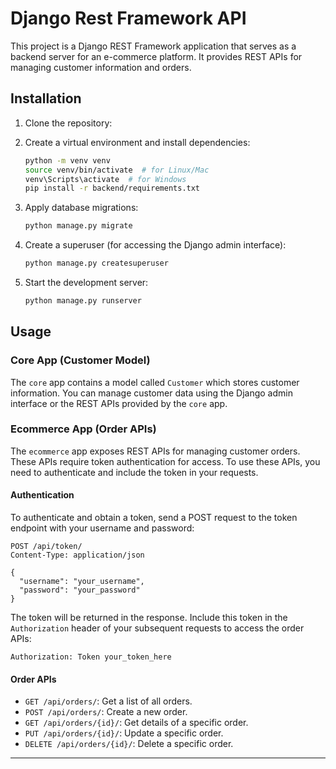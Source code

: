 # Django Rest Framework API

This project is a Django REST Framework application that serves as a backend server for an e-commerce platform. It provides REST APIs for managing customer information and orders.

## Installation

1. Clone the repository:

2. Create a virtual environment and install dependencies:

   ```bash
   python -m venv venv
   source venv/bin/activate  # for Linux/Mac
   venv\Scripts\activate  # for Windows
   pip install -r backend/requirements.txt
   ```

3. Apply database migrations:

   ```bash
   python manage.py migrate
   ```

4. Create a superuser (for accessing the Django admin interface):

   ```bash
   python manage.py createsuperuser
   ```

5. Start the development server:

   ```bash
   python manage.py runserver
   ```

## Usage

### Core App (Customer Model)

The `core` app contains a model called `Customer` which stores customer information. You can manage customer data using the Django admin interface or the REST APIs provided by the `core` app.

### Ecommerce App (Order APIs)

The `ecommerce` app exposes REST APIs for managing customer orders. These APIs require token authentication for access. To use these APIs, you need to authenticate and include the token in your requests.

#### Authentication

To authenticate and obtain a token, send a POST request to the token endpoint with your username and password:

```http
POST /api/token/
Content-Type: application/json

{
  "username": "your_username",
  "password": "your_password"
}
```

The token will be returned in the response. Include this token in the `Authorization` header of your subsequent requests to access the order APIs:

```http
Authorization: Token your_token_here
```

#### Order APIs

- `GET /api/orders/`: Get a list of all orders.
- `POST /api/orders/`: Create a new order.
- `GET /api/orders/{id}/`: Get details of a specific order.
- `PUT /api/orders/{id}/`: Update a specific order.
- `DELETE /api/orders/{id}/`: Delete a specific order.

---
